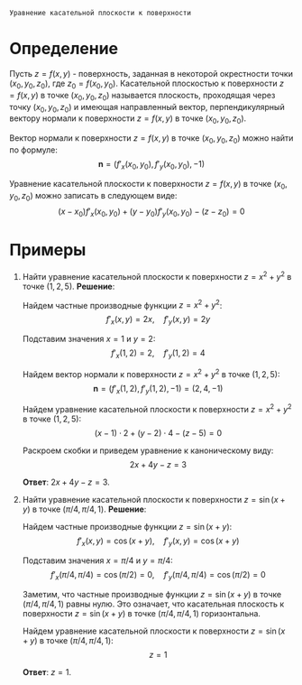 	Уравнение касательной плоскости к поверхности

# Определение
Пусть $z = f(x, y)$ - поверхность, заданная в некоторой окрестности точки $(x_0, y_0, z_0)$, где $z_0 = f(x_0, y_0)$. Касательной плоскостью к поверхности $z = f(x, y)$ в точке $(x_0, y_0, z_0)$ называется плоскость, проходящая через точку $(x_0, y_0, z_0)$ и имеющая направленный вектор, перпендикулярный вектору нормали к поверхности $z = f(x, y)$ в точке $(x_0, y_0, z_0)$.

Вектор нормали к поверхности $z = f(x, y)$ в точке $(x_0, y_0, z_0)$ можно найти по формуле:
$$
\mathbf{n} = \left(f'_x(x_0, y_0), f'_y(x_0, y_0), -1\right)
$$

Уравнение касательной плоскости к поверхности $z = f(x, y)$ в точке $(x_0, y_0, z_0)$ можно записать в следующем виде:
$$
(x - x_0)f'_x(x_0, y_0) + (y - y_0)f'_y(x_0, y_0) - (z - z_0) = 0
$$

# Примеры
1. Найти уравнение касательной плоскости к поверхности $z = x^2 + y^2$ в точке $(1, 2, 5)$.
	**Решение**:
	
	Найдем частные производные функции $z = x^2 + y^2$:
	$$
	f'_x(x, y) = 2x, \quad f'_y(x, y) = 2y
	$$
	
	Подставим значения $x = 1$ и $y = 2$:
	$$
	f'_x(1, 2) = 2, \quad f'_y(1, 2) = 4
	$$
	
	Найдем вектор нормали к поверхности $z = x^2 + y^2$ в точке $(1, 2, 5)$:
	$$
	\mathbf{n} = \left(f'_x(1, 2), f'_y(1, 2), -1\right) = \left(2, 4, -1\right)
	$$
	
	Найдем уравнение касательной плоскости к поверхности $z = x^2 + y^2$ в точке $(1, 2, 5)$:
	$$
	(x - 1) \cdot 2 + (y - 2) \cdot 4 - (z - 5) = 0
	$$
	
	Раскроем скобки и приведем уравнение к каноническому виду:
	$$
	2x + 4y - z = 3
	$$
	
	**Ответ**: $2x + 4y - z = 3$.

2. Найти уравнение касательной плоскости к поверхности $z = \sin(x + y)$ в точке $(\pi/4, \pi/4, 1)$.
	**Решение**:
	
	Найдем частные производные функции $z = \sin(x + y)$:
	$$
	f'_x(x, y) = \cos(x + y), \quad f'_y(x, y) = \cos(x + y)
	$$
	
	Подставим значения $x = \pi/4$ и $y = \pi/4$:
	$$
	f'_x(\pi/4, \pi/4) = \cos(\pi/2) = 0, \quad f'_y(\pi/4, \pi/4) = \cos(\pi/2) = 0
	$$
	
	Заметим, что частные производные функции $z = \sin(x + y)$ в точке $(\pi/4, \pi/4, 1)$ равны нулю. Это означает, что касательная плоскость к поверхности $z = \sin(x + y)$ в точке $(\pi/4, \pi/4, 1)$ горизонтальна.
	
	Найдем уравнение касательной плоскости к поверхности $z = \sin(x + y)$ в точке $(\pi/4, \pi/4, 1)$:
	$$
	z = 1
	$$
	
	**Ответ**: $z = 1$.
